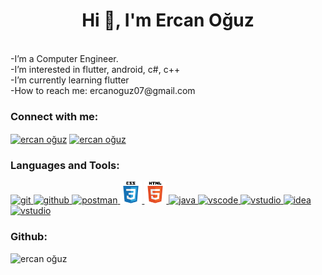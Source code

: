 <h1 align="center">Hi 👋, I'm Ercan Oğuz</h1>
</br>
-I’m a Computer Engineer.
</br>
-I’m interested in flutter, android, c#, c++
</br>
-I’m currently learning flutter
</br>
-How to reach me: ercanoguz07@gmail.com
</br>
<h3 align="left">Connect with me:</h3>
<p align="left">
<a href="https://www.linkedin.com/in/ercan-o%C4%9Fuz-54b27087/" target="_blank"><img align="center" src="https://www.svgrepo.com/show/75820/linkedin.svg" alt="ercan oğuz" height="30" width="30" /></a> 
<a href="mailto:ercanoguz07@gmail.com" target="_blank"><img align="center" src="https://img.icons8.com/fluency/48/000000/email-open.png" alt="ercan oğuz" height="35" width="35" /></a> 
  
<h3 align="left">Languages and Tools:</h3>
<p align="left">
<a href="https://git-scm.com/" target="_blank"> <img src="https://img.icons8.com/color/48/000000/git.png" alt="git" width="35" height="35"/> </a> 
<a href="https://github.com/" target="_blank"> <img src="https://www.svgrepo.com/show/217753/github.svg" alt="github" width="30" height="30"/> </a> 
<a href="https://www.postman.com/" target="_blank"> <img src="https://img.icons8.com/external-tal-revivo-color-tal-revivo/48/000000/external-postman-is-the-only-complete-api-development-environment-logo-color-tal-revivo.png" alt="postman" width="30" height="30"/> </a> 
<a href="https://www.w3schools.com/css/" target="_blank"> <img src="https://raw.githubusercontent.com/devicons/devicon/master/icons/css3/css3-original-wordmark.svg" alt="css3" width="35" height="35"> </a> 
<a href="https://www.w3schools.com/html/" target="_blank"> <img src="https://raw.githubusercontent.com/devicons/devicon/master/icons/html5/html5-original-wordmark.svg" alt="html5" width="35" height="35"> </a> 
<a href="https://www.w3schools.com/java/" target="_blank"> <img src="https://img.icons8.com/color/48/000000/java-coffee-cup-logo--v2.png" alt="java" width="35" height="35"/> <a 
<a href="https://code.visualstudio.com/" target="_blank"> <img src="https://camo.githubusercontent.com/9f1816fe8f44878d77803324ce8e3e1c4d2afc4e3f167b237e93848d3597d4fc/68747470733a2f2f75706c6f61642e77696b696d656469612e6f72672f77696b6970656469612f636f6d6d6f6e732f7468756d622f392f39612f56697375616c5f53747564696f5f436f64655f312e33355f69636f6e2e7376672f3130323470782d56697375616c5f53747564696f5f436f64655f312e33355f69636f6e2e7376672e706e67" alt="vscode" width="30" height="30"> </a>
<a href="https://visualstudio.microsoft.com/tr/" target="_blank"> <img src="https://upload.wikimedia.org/wikipedia/commons/thumb/5/59/Visual_Studio_Icon_2019.svg/1200px-Visual_Studio_Icon_2019.svg.png" alt="vstudio" width="30" height="30"> </a>
<a href="https://www.jetbrains.com/idea/" target="_blank"> <img src="https://cdn.freebiesupply.com/logos/large/2x/intellij-idea-1-logo-png-transparent.png" alt="idea" width="30" height="30"> </a>
<a href="https://flutter.dev/" target="_blank"> <img src="https://storage.googleapis.com/cms-storage-bucket/ec64036b4eacc9f3fd73.svg" alt="vstudio" width="30" height="30"> </a>
<br/>
<h3 align="left">Github:</h3>
<p>
<a target="_blank" rel="noopener noreferrer" href="https://github-readme-stats.vercel.app/api/top-langs?username=ercanoguz07&amp;show_icons=true&amp;theme=radical&amp;locale=en&amp;layout=compact">
<img align="left" src="https://github-readme-stats.vercel.app/api/top-langs?username=ercanoguz07&amp;show_icons=true&amp;theme=radical&amp;locale=en&amp;layout=compact" alt="ercan oğuz"></a>
</p>
